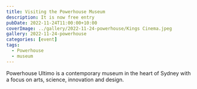 ```yaml
---
title: Visiting the Powerhouse Museum
description: It is now free entry
pubDate: 2022-11-24T11:00:00+10:00
coverImage: ../gallery/2022-11-24-powerhouse/Kings Cinema.jpeg
gallery: 2022-11-24-powerhouse
categories: [event]
tags:
  - Powerhouse
  - museum
---
```


Powerhouse Ultimo is a contemporary museum in the heart of Sydney with a focus on arts, science, innovation and design.
